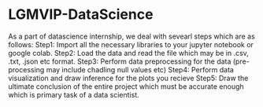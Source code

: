 # LGMVIP-DataScience
As a part of datascience internship, we deal with sevearl steps which are as follows:
Step1: Import all the necessary libraries to your jupyter notebook or google colab.
Step2: Load the data and read the file which may be in .csv, .txt, .json etc format.
Step3: Perform data preprocessing for the data (pre-processing may include chadling null values etc)
Step4: Perform data visualization and draw inference for the plots you recieve
Step5: Draw the ultimate conclusion of the entire project which must be accurate enough which is primary task of a data scientist.
